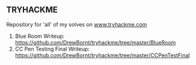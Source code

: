 ## TRYHACKME

Repository for 'all' of my solves on www.tryhackme.com

 1. Blue Room Writeup: https://github.com/DrewBornt/tryhackme/tree/master/BlueRoom
 2. CC Pen Testing Final Writeup: https://github.com/DrewBornt/tryhackme/tree/master/CCPenTestFinal
